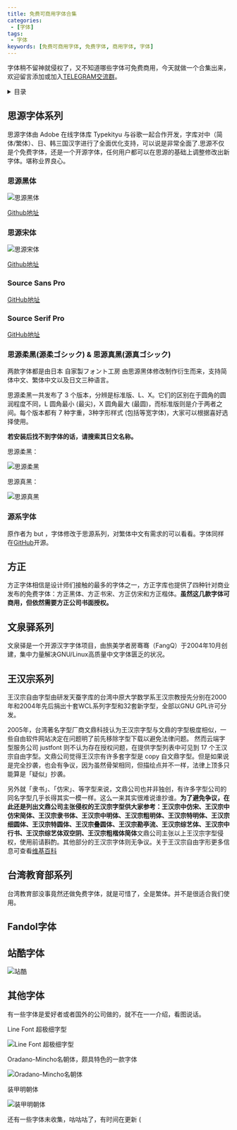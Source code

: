 ```yaml
---
title: 免费可商用字体合集
categories: 
 - [字体]
tags:
 - 字体
keywords: [免费可商用字体, 免费字体, 商用字体, 字体]
---
```


字体稍不留神就侵权了，又不知道哪些字体可免费商用，今天就做一个合集出来，欢迎留言添加或加入[TELEGRAM交流群](https://t.me/fontclub)。

<!-- more -->

<details><summary>目录</summary>
- [思源字体系列](#思源字体系列)
  - [思源黑体](#思源黑体)
  - [思源宋体](#思源宋体)
  - [Source Sans Pro](#source-sans-pro)
  - [Source Serif Pro](#source-serif-pro)
  - [思源柔黑(源柔ゴシック) & 思源真黑(源真ゴシック)](#思源柔黑源柔ゴシック--思源真黑源真ゴシック)
  - [源系字体](#源系字体)
- [方正](#方正)
- [文泉驿系列](#文泉驿系列)
- [王汉宗系列](#王汉宗系列)
- [台湾教育部系列](#台湾教育部系列)
- [Fandol字体](#fandol字体)
- [站酷字体](#站酷字体)
- [其他字体](#其他字体)
</details>

## 思源字体系列

思源字体由 Adobe 在线字体库 Typekityu 与谷歌一起合作开发，字库对中（简体/繁体）、日、韩三国汉字进行了全面优化支持，可以说是非常全面了.思源不仅是个免费字体，还是一个开源字体，任何用户都可以在思源的基础上调整修改出新字体。堪称业界良心。

### 思源黑体

![思源黑体](https://blog-1253491707.piccd.myqcloud.com/imgs/20190118164256.png/style)

[Github地址](https://github.com/adobe-fonts/source-han-sans/tree/release)

### 思源宋体

![思源宋体](https://blog-1253491707.piccd.myqcloud.com/imgs/20190118164436.png/style)

[Github地址](https://github.com/adobe-fonts/source-han-serif/tree/release)

### Source Sans Pro

[GitHub地址](https://github.com/adobe-fonts/source-sans-pro/releases)

### Source Serif Pro

[GitHub地址](https://github.com/adobe-fonts/source-serif-pro/releases)

### 思源柔黑(源柔ゴシック) & 思源真黑(源真ゴシック)

两款字体都是由日本 自家製フォント工房 由思源黑体修改制作衍生而来，支持简体中文、繁体中文以及日文三种语言。

思源柔黑一共发布了 3 个版本，分辨是标准版、L、X。它们的区别在于圆角的圆润程度不同，L 圆角最小 (最尖)，X 圆角最大 (最圆)，而标准版则是介于两者之间。每个版本都有 7 种字重，3种字形样式 (包括等宽字体)，大家可以根据喜好选择使用。

**若安装后找不到字体的话，请搜索其日文名称。**

思源柔黑：

![思源柔黑](https://blog-1253491707.piccd.myqcloud.com/imgs/20190118164540.png/style)

思源真黑：

![思源真黑](https://blog-1253491707.piccd.myqcloud.com/imgs/20190118164727.png/style)

### 源系字体

原作者为 but ，字体修改于思源系列，对繁体中文有需求的可以看看。字体同样在[GitHub](https://github.com/ButTaiwan)开源。

## 方正

方正字体相信是设计师们接触的最多的字体之一，方正字库也提供了四种针对商业发布的免费字体：方正黑体、方正书宋、方正仿宋和方正楷体。**虽然这几款字体可商用，但依然需要方正公司书面授权。**

## 文泉驿系列

文泉驿是一个开源汉字字体项目，由旅美学者房骞骞（FangQ）于2004年10月创建，集中力量解决GNU/Linux高质量中文字体匮乏的状况。

## 王汉宗系列

王汉宗自由字型由研发天蚕字库的台湾中原大学数学系王汉宗教授先分别在2000年和2004年先后捐出十套WCL系列字型和32套新字型，全部以GNU GPL许可分发。

2005年，台湾著名字型厂商文鼎科技认为王汉宗字型与文鼎的字型极度相似，一些自由软件网站决定在问题明了前先移除字型下载以避免法律问题。 然而云端字型服务公司 justfont 则不认为存在授权问题，在提供字型列表中可见到 17 个王汉宗自由字型。文鼎公司觉得王汉宗有许多套字型是 copy 自文鼎字型。但是如果说是完全抄袭，也会有争议，因为虽然骨架相同，但描绘点并不一样，法律上顶多只能算是「疑似」抄袭。

另外就「隶书」、「仿宋」、等字型来说，文鼎公司也并非独创，有许多字型公司的同名字型几乎长得其实一模一样。这么一来其实很难说谁抄谁。**为了避免争议，在此还是列出文鼎公司主张侵权的王汉宗字型供大家参考：王汉宗中仿宋、王汉宗中仿宋简体、王汉宗隶书体、王汉宗中明体、王汉宗粗明体、王汉宗特明体、王汉宗细圆体、王汉宗特圆体、王汉宗叠圆体、王汉宗勘亭流、王汉宗综艺体、王汉宗中行书、王汉宗综艺体双空阴、王汉宗粗楷体简体**文鼎公司主张以上王汉宗字型侵权，使用前请斟酌。其他部分的王汉宗字体则无争议。关于王汉宗自由字形更多信息可查看[维基百科](https://zh.wikipedia.org/wiki/%E7%8E%8B%E6%BC%A2%E5%AE%97%E8%87%AA%E7%94%B1%E5%AD%97%E5%9E%8B)

## 台湾教育部系列

台湾教育部没事竟然还做免费字体，就是可惜了，全是繁体。并不是很适合我们使用。

## Fandol字体

## 站酷字体

![站酷](https://blog-1253491707.piccd.myqcloud.com/imgs/20190118170216.png/style)

## 其他字体

有一些字体是爱好者或者国外的公司做的，就不在一一介绍，看图说话。

Line Font 超极细字型

![Line Font 超极细字型](https://blog-1253491707.piccd.myqcloud.com/imgs/20190118163450.png/style)

Oradano-Mincho名朝体，颇具特色的一款字体

![Oradano-Mincho名朝体](https://blog-1253491707.piccd.myqcloud.com/imgs/20190118163804.png/style)

装甲明朝体

![装甲明朝体](https://blog-1253491707.piccd.myqcloud.com/imgs/20190118163938.png/style)

还有一些字体未收集，咕咕咕了，有时间在更新 \(